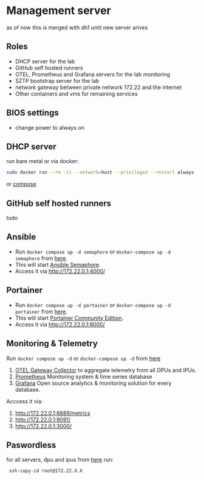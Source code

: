 # Management server

as of now this is merged with dh1 until new server arives

## Roles

- DHCP server for the lab
- GitHub self hosted runners
- OTEL, Prometheus and Grafana servers for the lab monitoring
- SZTP bootstrap server for the lab
- network gateway between private network 172.22 and the internet
- Other containers and vms for remaining services

## BIOS settings

- change power to always on

## DHCP server

run bare metal or via docker:

```bash
sudo docker run --rm -it --network=host --privileged --restart always -v "$(PWD)"/fs/etc/dhcp/dhcpd.conf:/etc/dhcp/dhcpd.conf docker.io/networkboot/dhcpd:1.3.0
```

or [compose](https://github.com/opiproject/sztp/blob/0addb57154332e7ecdebe4ba18b2633278857ef5/docker-compose.yml#L51-L68)

## GitHub self hosted runners

todo

## Ansible

- Run `docker compose up -d semaphore` or `docker-compose up -d semaphore` from [here](../../otel).
- This will start [Ansible Semaphore](https://docs.semui.co).
- Access it via http://172.22.0.1:4000/

## Portainer

- Run `docker compose up -d portainer` or `docker-compose up -d portainer` from [here](../../otel).
- This will start [Portainer Community Edition](https://www.portainer.io/).
- Access it via http://172.22.0.1:9000/

## Monitoring & Telemetry

Run `docker compose up -d` or `docker-compose up -d` from [here](../../otel)

1. [OTEL Gateway Collector](https://opentelemetry.io/docs/collector/deployment/gateway/) to aggregate telemetry from all DPUs and IPUs.
2. [Prometheus](https://prometheus.io/) Monitoring system & time series database
3. [Grafana](https://grafana.com/) Open source analytics & monitoring solution for every database.

Acccess it via:

1. http://172.22.0.1:8889/metrics
2. http://172.22.0.1:9091/
3. http://172.22.0.1:3000/

## Paswordless

for all servers, dpu and ipus from [here](../../ips.md) run:

```bash
 ssh-copy-id root@172.22.X.X
```
